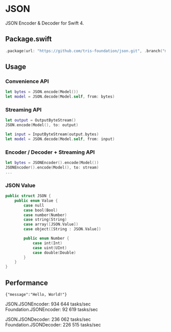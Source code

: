# JSON

JSON Encoder & Decoder for Swift 4.

## Package.swift

```swift
.package(url: "https://github.com/tris-foundation/json.git", .branch("master"))
```

## Usage

### Convenience API

```swift
let bytes = JSON.encode(Model())
let model = JSON.decode(Model.self, from: bytes)
```

### Streaming API

```swift
let output = OutputByteStream()
JSON.encode(Model(), to: output)

let input = InputByteStream(output.bytes)
let model = JSON.decode(Model.self, from: input)
```

### Encoder / Decoder + Streaming API

```swift
let bytes = JSONEncoder().encode(Model())
JSONEncoder().encode(Model(), to: stream)
...
```

### JSON Value

```swift
public struct JSON {
    public enum Value {
        case null
        case bool(Bool)
        case number(Number)
        case string(String)
        case array([JSON.Value])
        case object([String : JSON.Value])

        public enum Number {
            case int(Int)
            case uint(UInt)
            case double(Double)
        }
    }
}
```

## Performance
`{"message":"Hello, World!"}`<br>

JSON.JSONEncoder: 934 644 tasks/sec<br>
Foundation.JSONEncoder: 92 619 tasks/sec<br>

JSON.JSONDecoder: 236 062 tasks/sec<br>
Foundation.JSONDecoder: 226 515 tasks/sec<br>
